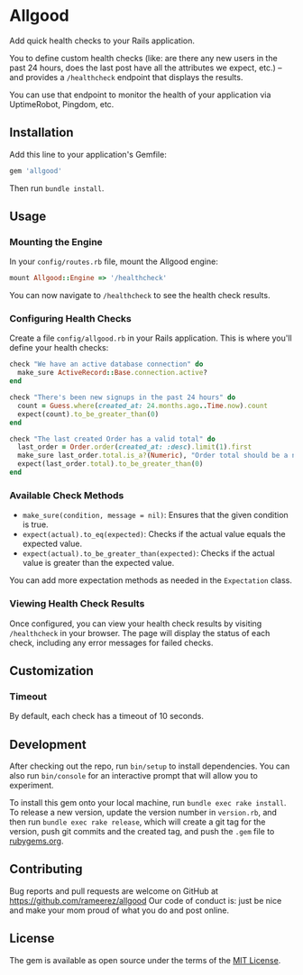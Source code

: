 # Allgood

Add quick health checks to your Rails application.

You to define custom health checks (like: are there any new users in the past 24 hours, does the last post have all the attributes we expect, etc.) – and provides a `/healthcheck` endpoint that displays the results.

You can use that endpoint to monitor the health of your application via UptimeRobot, Pingdom, etc.

## Installation

Add this line to your application's Gemfile:
```ruby
gem 'allgood'
```

Then run `bundle install`.

## Usage

### Mounting the Engine

In your `config/routes.rb` file, mount the Allgood engine:
```ruby
mount Allgood::Engine => '/healthcheck'
```

You can now navigate to `/healthcheck` to see the health check results.


### Configuring Health Checks

Create a file `config/allgood.rb` in your Rails application. This is where you'll define your health checks:
```ruby
check "We have an active database connection" do
  make_sure ActiveRecord::Base.connection.active?
end

check "There's been new signups in the past 24 hours" do
  count = Guess.where(created_at: 24.months.ago..Time.now).count
  expect(count).to_be_greater_than(0)
end

check "The last created Order has a valid total" do
  last_order = Order.order(created_at: :desc).limit(1).first
  make_sure last_order.total.is_a?(Numeric), "Order total should be a number"
  expect(last_order.total).to_be_greater_than(0)
end
```


### Available Check Methods

- `make_sure(condition, message = nil)`: Ensures that the given condition is true.
- `expect(actual).to_eq(expected)`: Checks if the actual value equals the expected value.
- `expect(actual).to_be_greater_than(expected)`: Checks if the actual value is greater than the expected value.

You can add more expectation methods as needed in the `Expectation` class.

### Viewing Health Check Results

Once configured, you can view your health check results by visiting `/healthcheck` in your browser. The page will display the status of each check, including any error messages for failed checks.

## Customization

### Timeout

By default, each check has a timeout of 10 seconds.


## Development

After checking out the repo, run `bin/setup` to install dependencies. You can also run `bin/console` for an interactive prompt that will allow you to experiment.

To install this gem onto your local machine, run `bundle exec rake install`. To release a new version, update the version number in `version.rb`, and then run `bundle exec rake release`, which will create a git tag for the version, push git commits and the created tag, and push the `.gem` file to [rubygems.org](https://rubygems.org).

## Contributing

Bug reports and pull requests are welcome on GitHub at https://github.com/rameerez/allgood Our code of conduct is: just be nice and make your mom proud of what you do and post online.

## License

The gem is available as open source under the terms of the [MIT License](https://opensource.org/licenses/MIT).